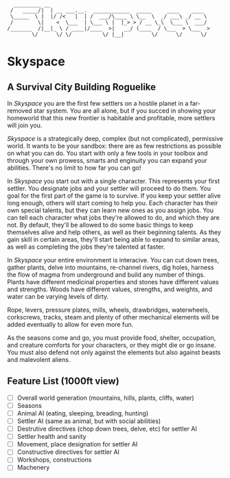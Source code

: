 ```
  _________ __                                                    
 /   _____/|  | __ ___.__.  ____________  _____     ____    ____  
 \_____  \ |  |/ /<   |  | /  ___/\____ \ \__  \  _/ ___\ _/ __ \ 
 /        \|    <  \___  | \___ \ |  |_> > / __ \_\  \___ \  ___/ 
/_______  /|__|_ \ / ____|/____  >|   __/ (____  / \___  > \___  >
        \/      \/ \/          \/ |__|         \/      \/      \/ 
```


# Skyspace
## A Survival City Building Roguelike

In *Skyspace* you are the first few settlers on a hostile
planet in a far-removed star system. You are all alone, but if you
succed in showing your homeworld that this new frontier is habitable
and profitable, more settlers will join you.

*Skyspace* is a strategically deep, complex (but not
complicated), permissive world. It wants to be your sandbox: there are
as few restrictions as possible on what you can do. You start with
only a few tools in your toolbox and through your own prowess, smarts
and enginuity you can expand your abilities. There's no limit to how
far you can go!

In *Skyspace* you start out with a single character. This
represents your first settler. You designate jobs and your settler
will proceed to do them. You goal for the first part of the game is to
survive. If you keep your settler alive long enough, others will start
coming to help you. Each character has their own special talents, but
they can learn new ones as you assign jobs. You can tell each
character what jobs they're allowed to do, and which they are not. By
default, they'll be allowed to do some basic things to keep themselves
alive and help others, as well as their beginning talents. As they
gain skill in certain areas, they'll start being able to expand to
similar areas, as well as completing the jobs they're talented at
faster.

In *Skyspace* your entire environment is interacive. You can
cut down trees, gather plants, delve into mountains, re-channel
rivers, dig holes, harness the flow of magma from underground and
build any number of things. Plants have different medicinal properties
and stones have different values and strengths. Woods have different
values, strengths, and weights, and water can be varying levels of
dirty.

Rope, levers, pressure plates, mills, wheels, drawbridges,
waterwheels, corkscrews, tracks, steam and plenty of other mechanical
elements will be added eventually to allow for even more fun.

As the seasons come and go, you must provide food, shelter,
occupation, and creature comforts for your characters, or they might
die or go insane. You must also defend not only against the elements
but also against beasts and malevolent aliens.


## Feature List (1000ft view)

- [ ] Overall world generation (mountains, hills, plants, cliffs, water)
- [ ] Seasons
- [ ] Animal AI (eating, sleeping, breading, hunting)
- [ ] Settler AI (same as animal, but with social abilities)
- [ ] Destrutive directives (chop down trees, delve, etc) for settler AI
- [ ] Settler health and sanity
- [ ] Movement, place designation for settler AI
- [ ] Constructive directives for settler AI
- [ ] Workshops, constructions
- [ ] Machenery
